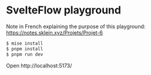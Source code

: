 # SvelteFlow playground

Note in French explaining the purpose of this playground: https://notes.sklein.xyz/Projets/Projet-6

```sh
$ mise install
$ pnpm install
$ pnpm run dev
```

Open http://localhost:5173/
